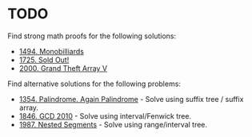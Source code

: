 # TODO

Find strong math proofs for the following solutions:

* [1494. Monobilliards](Timus/1494/solution.cpp)
* [1725. Sold Out!](Timus/1725/solution.cpp)
* [2000. Grand Theft Array V](Timus/2000/solution.rs)

Find alternative solutions for the following problems:

* [1354. Palindrome. Again Palindrome](https://acm.timus.ru/problem.aspx?space=1&num=1354) - Solve using suffix tree / suffix array.
* [1846. GCD 2010](https://acm.timus.ru/problem.aspx?space=1&num=1846) - Solve using interval/Fenwick tree.
* [1987. Nested Segments](https://acm.timus.ru/problem.aspx?space=1&num=1987) - Solve using range/interval tree.

